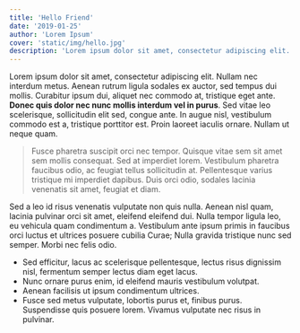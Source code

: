 ```yaml
---
title: 'Hello Friend'
date: '2019-01-25'
author: 'Lorem Ipsum'
cover: 'static/img/hello.jpg'
description: 'Lorem ipsum dolor sit amet, consectetur adipiscing elit. Nullam nec interdum metus. Aenean rutrum ligula sodales ex auctor, sed tempus dui mollis. Curabitur ipsum dui, aliquet nec commodo at, tristique eget ante.'
---
```


Lorem ipsum dolor sit amet, consectetur adipiscing elit. Nullam nec interdum metus. Aenean rutrum ligula sodales ex auctor, sed tempus dui mollis. Curabitur ipsum dui, aliquet nec commodo at, tristique eget ante. **Donec quis dolor nec nunc mollis interdum vel in purus**. Sed vitae leo scelerisque, sollicitudin elit sed, congue ante. In augue nisl, vestibulum commodo est a, tristique porttitor est. Proin laoreet iaculis ornare. Nullam ut neque quam.

> Fusce pharetra suscipit orci nec tempor. Quisque vitae sem sit amet sem mollis consequat. Sed at imperdiet lorem. Vestibulum pharetra faucibus odio, ac feugiat tellus sollicitudin at. Pellentesque varius tristique mi imperdiet dapibus. Duis orci odio, sodales lacinia venenatis sit amet, feugiat et diam.

Sed a leo id risus venenatis vulputate non quis nulla. Aenean nisl quam, lacinia pulvinar orci sit amet, eleifend eleifend dui. Nulla tempor ligula leo, eu vehicula quam condimentum a. Vestibulum ante ipsum primis in faucibus orci luctus et ultrices posuere cubilia Curae; Nulla gravida tristique nunc sed semper. Morbi nec felis odio.

- Sed efficitur, lacus ac scelerisque pellentesque, lectus risus dignissim nisl, fermentum semper lectus diam eget lacus.
- Nunc ornare purus enim, id eleifend mauris vestibulum volutpat.
- Aenean facilisis ut ipsum condimentum ultrices.
- Fusce sed metus vulputate, lobortis purus et, finibus purus. Suspendisse quis posuere lorem. Vivamus vulputate nec risus in pulvinar.
